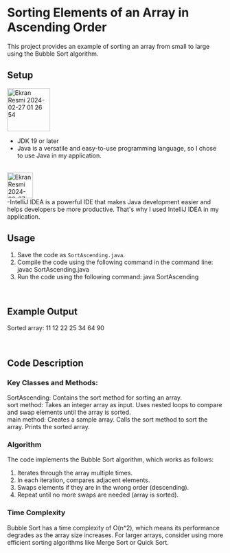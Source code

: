 # Sorting Elements of an Array in Ascending Order

This project provides an example of sorting an array from small to large using the Bubble Sort algorithm.
<br>

## Setup

<img width="100" alt="Ekran Resmi 2024-02-27 01 26 54" src="https://github.com/gokcenuryilmaz/SortTheElementsOfAnArrayInAscendingOrder/assets/128600199/e6f90668-f18b-4923-9c25-eb5b0b3e592d">

<br>

- JDK 19 or later <br>
- Java is a versatile and easy-to-use programming language, so I chose to use Java in my application.
  
<br>

<img width="60" alt="Ekran Resmi 2024-02-27 01 35 08" src="https://github.com/gokcenuryilmaz/SortTheElementsOfAnArrayInAscendingOrder/assets/128600199/79875237-8e3c-4cc0-b685-1ff4ac8077db">
<br>
-IntelliJ IDEA is a powerful IDE that makes Java development easier and helps developers be more productive. That's why I used IntelliJ IDEA in my application.

<br>

## Usage

1. Save the code as `SortAscending.java`.
2. Compile the code using the following command in the command line: javac SortAscending.java
3. Run the code using the following command: java SortAscending
<br>

## Example Output

Sorted array:
11 12 22 25 34 64 90

<br>

## Code Description
### Key Classes and Methods:
SortAscending: Contains the sort method for sorting an array.
<br>
sort method:
Takes an integer array as input.
Uses nested loops to compare and swap elements until the array is sorted.
<br>
main method:
Creates a sample array.
Calls the sort method to sort the array.
Prints the sorted array.
<br>
### Algorithm
The code implements the Bubble Sort algorithm, which works as follows: <br>
1. Iterates through the array multiple times. <br>
2. In each iteration, compares adjacent elements. <br>
3. Swaps elements if they are in the wrong order (descending). <br>
4. Repeat until no more swaps are needed (array is sorted). <br>

### Time Complexity

Bubble Sort has a time complexity of O(n^2), which means its performance degrades as the array size increases. For larger arrays, consider using more efficient sorting algorithms like Merge Sort or Quick Sort.
